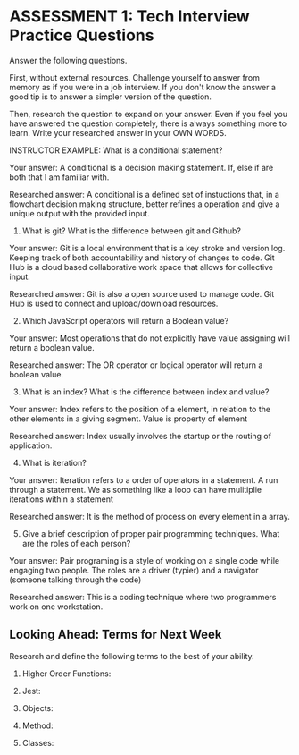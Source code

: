 # ASSESSMENT 1: Tech Interview Practice Questions
Answer the following questions.

First, without external resources. Challenge yourself to answer from memory as if you were in a job interview. If you don't know the answer a good tip is to answer a simpler version of the question.

Then, research the question to expand on your answer. Even if you feel you have answered the question completely, there is always something more to learn. Write your researched answer in your OWN WORDS.

INSTRUCTOR EXAMPLE: What is a conditional statement?

  Your answer: A conditional is a decision making statement. If, else if are both that I am familiar with.

  Researched answer: A conditional is a defined set of instuctions that, in a flowchart decision making structure, better refines a operation and give a unique output with the provided input.



1. What is git? What is the difference between git and Github?

  Your answer: Git is a local environment that is a key stroke and version log. Keeping track of both accountability and history of changes to code. Git Hub is a cloud based collaborative work space that allows for collective input.

  Researched answer: Git is also a open source used to manage code. Git Hub is used to connect and upload/download resources.



2. Which JavaScript operators will return a Boolean value?

  Your answer: Most operations that do not explicitly have value assigning will return a boolean value. 

  Researched answer: The OR operator or logical operator will return a boolean value.




3. What is an index? What is the difference between index and value?

  Your answer: Index refers to the position of a element, in relation to the other elements in a giving segment. Value is property of element 

  Researched answer: Index usually involves the startup or the routing of application. 



4. What is iteration?

  Your answer: Iteration refers to a order of operators in a statement. A run through a statement. We as something like a loop can have mulitiplie iterations within a statement 

  Researched answer: It is the method of process on every element in a array. 



5. Give a brief description of proper pair programming techniques. What are the roles of each person?

  Your answer: Pair programing is a style of working on a single code while engaging two people. The roles are a driver (typier) and a navigator (someone talking through the code)

  Researched answer: This is a coding technique where two programmers work on one workstation. 



## Looking Ahead: Terms for Next Week

Research and define the following terms to the best of your ability.

1. Higher Order Functions:

2. Jest:

3. Objects:

4. Method:

5. Classes:
